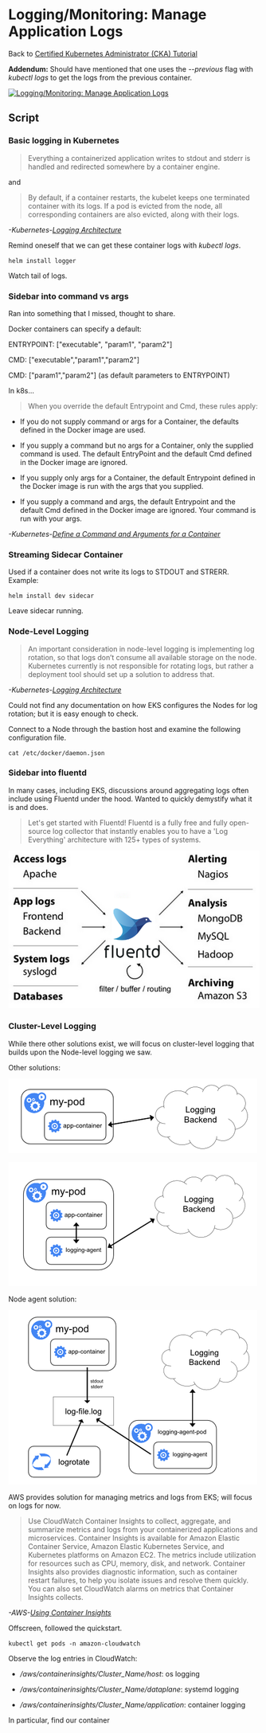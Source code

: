 # Logging/Monitoring: Manage Application Logs

Back to [Certified Kubernetes Administrator (CKA) Tutorial](https://github.com/larkintuckerllc/k8s-cka-tutorial)

**Addendum:** Should have mentioned that one uses the *--previous* flag with *kubectl logs* to get the logs from the previous container.

[![Logging/Monitoring: Manage Application Logs](http://img.youtube.com/vi/SeDwgzZcPIQ/0.jpg)](https://youtu.be/SeDwgzZcPIQ)

## Script

### Basic logging in Kubernetes

> Everything a containerized application writes to stdout and stderr is handled and redirected somewhere by a container engine.

and

> By default, if a container restarts, the kubelet keeps one terminated container with its logs. If a pod is evicted from the node, all corresponding containers are also evicted, along with their logs.

*-Kubernetes-[Logging Architecture](https://kubernetes.io/docs/concepts/cluster-administration/logging/)*

Remind oneself that we can get these container logs with *kubectl logs*.

```plaintext
helm install logger
```

Watch tail of logs.

### Sidebar into command vs args

Ran into something that I missed, thought to share.

Docker containers can specify a default:

ENTRYPOINT: ["executable", "param1", "param2"]

CMD: ["executable","param1","param2"] 

CMD: ["param1","param2"] (as default parameters to ENTRYPOINT)

In k8s...

> When you override the default Entrypoint and Cmd, these rules apply:

* If you do not supply command or args for a Container, the defaults defined in the Docker image are used.

* If you supply a command but no args for a Container, only the supplied command is used. The default EntryPoint and the default Cmd defined in the Docker image are ignored.

* If you supply only args for a Container, the default Entrypoint defined in the Docker image is run with the args that you supplied.

* If you supply a command and args, the default Entrypoint and the default Cmd defined in the Docker image are ignored. Your command is run with your args.

*-Kubernetes-[Define a Command and Arguments for a Container](https://kubernetes.io/docs/tasks/inject-data-application/define-command-argument-container/)*

### Streaming Sidecar Container

Used if a container does not write its logs to STDOUT and STRERR. Example:

```plaintext
helm install dev sidecar
```

Leave sidecar running.

### Node-Level Logging

> An important consideration in node-level logging is implementing log rotation, so that logs don’t consume all available storage on the node. Kubernetes currently is not responsible for rotating logs, but rather a deployment tool should set up a solution to address that.

*-Kubernetes-[Logging Architecture](https://kubernetes.io/docs/concepts/cluster-administration/logging/)*

Could not find any documentation on how EKS configures the Nodes for log rotation; but it is easy enough to check.

Connect to a Node through the bastion host and examine the following configuration file.

```plaintext
cat /etc/docker/daemon.json
```

### Sidebar into fluentd

In many cases, including EKS, discussions around aggregating logs often include using Fluentd under the hood. Wanted to quickly demystify what it is and does.

> Let's get started with Fluentd! Fluentd is a fully free and fully open-source log collector that instantly enables you to have a 'Log Everything' architecture with 125+ types of systems.

![FluentD Architecture](fluentd-architecture.png)

### Cluster-Level Logging

While there other solutions exist, we will focus on cluster-level logging that builds upon the Node-level logging we saw.

Other solutions:

![Other Application](logging-from-application.png)

![Other Sidecar](logging-with-sidecar-agent.png)

Node agent solution:

![Node Agent](logging-with-node-agent.png)

AWS provides solution for managing metrics and logs from EKS; will focus on logs for now.

> Use CloudWatch Container Insights to collect, aggregate, and summarize metrics and logs from your containerized applications and microservices. Container Insights is available for Amazon Elastic Container Service, Amazon Elastic Kubernetes Service, and Kubernetes platforms on Amazon EC2. The metrics include utilization for resources such as CPU, memory, disk, and network. Container Insights also provides diagnostic information, such as container restart failures, to help you isolate issues and resolve them quickly. You can also set CloudWatch alarms on metrics that Container Insights collects.

*-AWS-[Using Container Insights](https://docs.aws.amazon.com/AmazonCloudWatch/latest/monitoring/ContainerInsights.html)*

Offscreen, followed the quickstart.

```plaintext
kubectl get pods -n amazon-cloudwatch
```

Observe the log entries in CloudWatch:

* */aws/containerinsights/Cluster_Name/host*: os logging

* */aws/containerinsights/Cluster_Name/dataplane*: systemd logging

* */aws/containerinsights/Cluster_Name/application*: container logging

In particular, find our container
